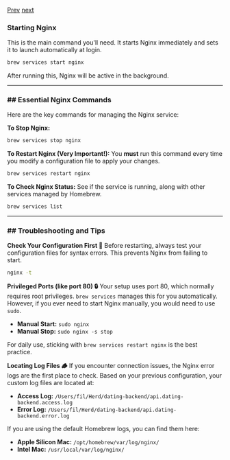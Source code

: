[Prev](/page-04.md)
[next](/page-06.md)

### Starting Nginx

This is the main command you'll need. It starts Nginx immediately and sets it to launch automatically at login.

```bash
brew services start nginx
```

After running this, Nginx will be active in the background.

-----

### \#\# Essential Nginx Commands

Here are the key commands for managing the Nginx service:

**To Stop Nginx:**

```bash
brew services stop nginx
```

**To Restart Nginx (Very Important\!):**
You **must** run this command every time you modify a configuration file to apply your changes.

```bash
brew services restart nginx
```

**To Check Nginx Status:**
See if the service is running, along with other services managed by Homebrew.

```bash
brew services list
```

-----

### \#\# Troubleshooting and Tips

**Check Your Configuration First 📝**
Before restarting, always test your configuration files for syntax errors. This prevents Nginx from failing to start.

```bash
nginx -t
```

**Privileged Ports (like port 80) 🔒**
Your setup uses port 80, which normally requires root privileges. `brew services` manages this for you automatically. However, if you ever need to start Nginx manually, you would need to use `sudo`.

  * **Manual Start:** `sudo nginx`
  * **Manual Stop:** `sudo nginx -s stop`

For daily use, sticking with `brew services restart nginx` is the best practice.

**Locating Log Files 🪵**
If you encounter connection issues, the Nginx error logs are the first place to check. Based on your previous configuration, your custom log files are located at:

  * **Access Log:** `/Users/fil/Herd/dating-backend/api.dating-backend.access.log`
  * **Error Log:** `/Users/fil/Herd/dating-backend/api.dating-backend.error.log`

If you are using the default Homebrew logs, you can find them here:

  * **Apple Silicon Mac:** `/opt/homebrew/var/log/nginx/`
  * **Intel Mac:** `/usr/local/var/log/nginx/`